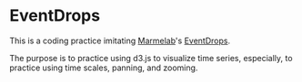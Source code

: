 # EventDrops

This is a coding practice imitating [Marmelab](https://marmelab.com/en/)'s [EventDrops](https://github.com/marmelab/EventDrops).

The purpose is to practice using d3.js to visualize time series, especially, to practice using time scales, panning, and zooming.